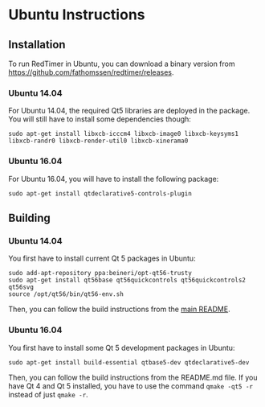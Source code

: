 Ubuntu Instructions
===================

Installation
------------

To run RedTimer in Ubuntu, you can download a binary version from
https://github.com/fathomssen/redtimer/releases.

### Ubuntu 14.04 ###

For Ubuntu 14.04, the required Qt5 libraries are deployed in the package. You will still have to install some
dependencies though:

```
sudo apt-get install libxcb-icccm4 libxcb-image0 libxcb-keysyms1 libxcb-randr0 libxcb-render-util0 libxcb-xinerama0
```

### Ubuntu 16.04 ###

For Ubuntu 16.04, you will have to install the following package:

```
sudo apt-get install qtdeclarative5-controls-plugin
```

Building
--------

### Ubuntu 14.04 ###

You first have to install current Qt 5 packages in Ubuntu:

```
sudo add-apt-repository ppa:beineri/opt-qt56-trusty
sudo apt-get install qt56base qt56quickcontrols qt56quickcontrols2 qt56svg
source /opt/qt56/bin/qt56-env.sh
```

Then, you can follow the build instructions from the [main README](README.md).

### Ubuntu 16.04 ###

You first have to install some Qt 5 development packages in Ubuntu:

```
sudo apt-get install build-essential qtbase5-dev qtdeclarative5-dev

```

Then, you can follow the build instructions from the README.md file. If you have Qt 4 and Qt 5 installed, you
have to use the command `qmake -qt5 -r` instead of just `qmake -r`.
